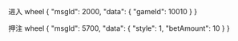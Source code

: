 进入 wheel
{
"msgId": 2000,
"data": {
"gameId": 10010
}
}



押注 wheel
{
"msgId": 5700,
"data": {
"style": 1,
"betAmount": 10
}
}



